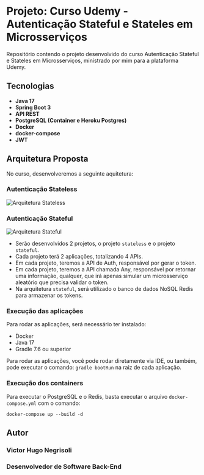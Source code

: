 # Projeto: Curso Udemy - Autenticação Stateful e Stateles em Microsserviços

Repositório contendo o projeto desenvolvido do curso Autenticação Stateful e Stateles em Microsserviços, ministrado por mim para a plataforma Udemy.

## Tecnologias

* **Java 17**
* **Spring Boot 3**
* **API REST**
* **PostgreSQL (Container e Heroku Postgres)**
* **Docker**
* **docker-compose**
* **JWT**

## Arquitetura Proposta

No curso, desenvolveremos a seguinte aquitetura:

### Autenticação Stateless

![Arquitetura Stateless](https://github.com/vhnegrisoli/curso-udemy-autenticacao-stateless-stateful-microsservicos/blob/main/Conte%C3%BAdos/Stateless%20Auth%20JWT.png)

### Autenticação Stateful

![Arquitetura Stateful](https://github.com/vhnegrisoli/curso-udemy-autenticacao-stateless-stateful-microsservicos/blob/main/Conte%C3%BAdos/Stateful%20Auth.png)

* Serão desenvolvidos 2 projetos, o projeto `stateless` e o projeto `stateful`.
* Cada projeto terá 2 aplicações, totalizando 4 APIs.
* Em cada projeto, teremos a API de Auth, responsável por gerar o token.
* Em cada projeto, teremos a API chamada Any, responsável por retornar uma informação, qualquer, que irá apenas simular um microsserviço aleatório que precisa validar o token.
* Na arquitetura `stateful`, será utilizado o banco de dados NoSQL Redis para armazenar os tokens.

### Execução das aplicações

Para rodar as aplicações, será necessário ter instalado:

* Docker
* Java 17
* Gradle 7.6 ou superior

Para rodar as aplicações, você pode rodar diretamente via IDE, ou também, pode executar o comando: `gradle bootRun` na raiz de cada aplicação.

### Execução dos containers

Para executar o PostgreSQL e o Redis, basta executar o arquivo `docker-compose.yml`
com o comando:

`docker-compose up --build -d`

## Autor

### Victor Hugo Negrisoli
### Desenvolvedor de Software Back-End
